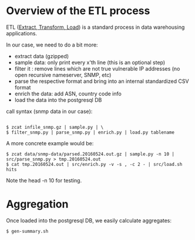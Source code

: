 # Overview of the ETL process

ETL ([Extract, Transform, Load](https://en.wikipedia.org/wiki/Extract,_transform,_load)) is a standard process
in data warehousing applications.

In our case, we need to do a bit more:
  - extract data (gzipped) 
  - sample data: only print every x'th line (this is an optional step)
  - filter it : remove lines which are not true vulnerable IP addresses (no open recursive nameserver, SNMP, etc)
  - parse the respective format and bring into an internal standardized CSV format
  - enrich the data: add ASN, country code info
  - load the data into the postgresql DB


call syntax (snmp data in our case):
```

$ zcat infile_snmp.gz | sample.py | \
$ filter_snmp.py | parse_snmp.py | enrich.py | load.py tablename

```

A more concrete example would be:
```
$ zcat data/snmp-data/parsed.20160524.out.gz | sample.py -n 10 | src/parse_snmp.py > tmp.20160524.out
$ cat tmp.20160524.out | src/enrich.py -v -s , -c 2 - | src/load.sh hits
```

Note the head -n 10 for testing.


# Aggregation

Once loaded into the postgresql DB, we easily calculate aggregates:

```
$ gen-summary.sh
```



